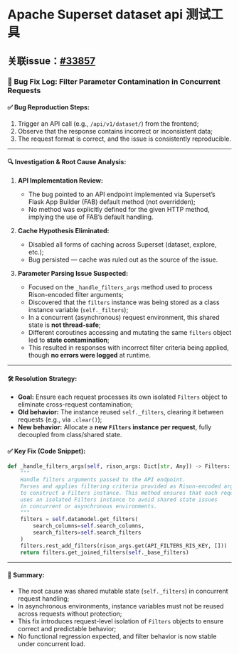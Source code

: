 # Apache Superset dataset api 测试工具

## 关联issue：[#33857](https://github.com/apache/superset/issues/33828)
### 🐞 Bug Fix Log: Filter Parameter Contamination in Concurrent Requests

#### ✅ Bug Reproduction Steps:

1. Trigger an API call (e.g., `/api/v1/dataset/`) from the frontend;
2. Observe that the response contains incorrect or inconsistent data;
3. The request format is correct, and the issue is consistently reproducible.

---

#### 🔍 Investigation & Root Cause Analysis:

1. **API Implementation Review:**

   * The bug pointed to an API endpoint implemented via Superset’s Flask App Builder (FAB) default method (not overridden);
   * No method was explicitly defined for the given HTTP method, implying the use of FAB’s default handling.

2. **Cache Hypothesis Eliminated:**

   * Disabled all forms of caching across Superset (dataset, explore, etc.);
   * Bug persisted — cache was ruled out as the source of the issue.

3. **Parameter Parsing Issue Suspected:**

   * Focused on the `_handle_filters_args` method used to process Rison-encoded filter arguments;
   * Discovered that the `filters` instance was being stored as a class instance variable (`self._filters`);
   * In a concurrent (asynchronous) request environment, this shared state is **not thread-safe**;
   * Different coroutines accessing and mutating the same `filters` object led to **state contamination**;
   * This resulted in responses with incorrect filter criteria being applied, though **no errors were logged** at runtime.

---

#### 🛠 Resolution Strategy:

* **Goal:** Ensure each request processes its own isolated `Filters` object to eliminate cross-request contamination;
* **Old behavior:** The instance reused `self._filters`, clearing it between requests (e.g., via `.clear()`);
* **New behavior:** Allocate a **new `Filters` instance per request**, fully decoupled from class/shared state.

#### ✅ Key Fix (Code Snippet):

```python
def _handle_filters_args(self, rison_args: Dict[str, Any]) -> Filters:
    """
    Handle filters arguments passed to the API endpoint.
    Parses and applies filtering criteria provided as Rison-encoded arguments
    to construct a Filters instance. This method ensures that each request 
    uses an isolated Filters instance to avoid shared state issues 
    in concurrent or asynchronous environments.
    """
    filters = self.datamodel.get_filters(
        search_columns=self.search_columns,
        search_filters=self.search_filters
    )
    filters.rest_add_filters(rison_args.get(API_FILTERS_RIS_KEY, []))
    return filters.get_joined_filters(self._base_filters)
```

---

#### 📌 Summary:

* The root cause was shared mutable state (`self._filters`) in concurrent request handling;
* In asynchronous environments, instance variables must not be reused across requests without protection;
* This fix introduces request-level isolation of `Filters` objects to ensure correct and predictable behavior;
* No functional regression expected, and filter behavior is now stable under concurrent load.



